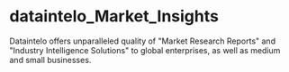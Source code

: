 # dataintelo_Market_Insights
Dataintelo offers unparalleled quality of "Market Research Reports" and "Industry Intelligence Solutions" to global enterprises, as well as medium and small businesses.

